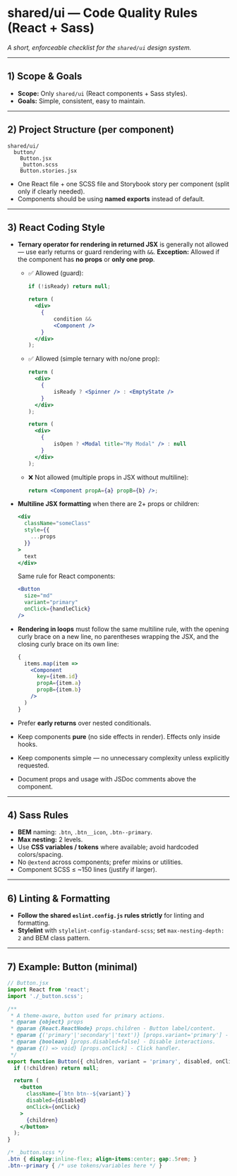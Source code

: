 # shared/ui — Code Quality Rules (React + Sass)

*A short, enforceable checklist for the `shared/ui` design system.*

---

## 1) Scope & Goals

* **Scope:** Only `shared/ui` (React components + Sass styles).
* **Goals:** Simple, consistent, easy to maintain.

---

## 2) Project Structure (per component)

```
shared/ui/
  button/
    Button.jsx
    _button.scss
    Button.stories.jsx
```

* One React file + one SCSS file and Storybook story per component (split only if clearly needed).
* Components should be using **named exports** instead of default.

---

## 3) React Coding Style

* **Ternary operator for rendering in returned JSX** is generally not allowed — use early returns or guard rendering with `&&`.
  **Exception:** Allowed if the component has **no props** or **only one prop**.

  * ✅ Allowed (guard):

    ```jsx
    if (!isReady) return null;

    return (
      <div>
        {
            condition &&
            <Component />
        }
      </div>
    );
    ```
  * ✅ Allowed (simple ternary with no/one prop):

    ```jsx
    return (
      <div>
        {
            isReady ? <Spinner /> : <EmptyState />
        }
      </div>
    );

    return (
      <div>
        {
            isOpen ? <Modal title="My Modal" /> : null
        }
      </div>
    );
    ```
  * ❌ Not allowed (multiple props in JSX without multiline):

    ```jsx
    return <Component propA={a} propB={b} />;
    ```

* **Multiline JSX formatting** when there are 2+ props or children:

  ```jsx
  <div
    className="someClass"
    style={{
      ...props
    }}
  >
    text
  </div>
  ```

  Same rule for React components:

  ```jsx
  <Button
    size="md"
    variant="primary"
    onClick={handleClick}
  />
  ```

* **Rendering in loops** must follow the same multiline rule, with the opening curly brace on a new line, no parentheses wrapping the JSX, and the closing curly brace on its own line:

  ```jsx
  {
    items.map(item =>
      <Component
        key={item.id}
        propA={item.a}
        propB={item.b}
      />
    )
  }
  ```

* Prefer **early returns** over nested conditionals.

* Keep components **pure** (no side effects in render). Effects only inside hooks.

* Keep components simple — no unnecessary complexity unless explicitly requested.

* Document props and usage with JSDoc comments above the component.

---

## 4) Sass Rules

* **BEM** naming: `.btn`, `.btn__icon`, `.btn--primary`.
* **Max nesting:** 2 levels.
* Use **CSS variables / tokens** where available; avoid hardcoded colors/spacing.
* No `@extend` across components; prefer mixins or utilities.
* Component SCSS ≤ \~150 lines (justify if larger).

---

## 6) Linting & Formatting

* **Follow the shared `eslint.config.js` rules strictly** for linting and formatting.
* **Stylelint** with `stylelint-config-standard-scss`; set `max-nesting-depth: 2` and BEM class pattern.

---

## 7) Example: Button (minimal)

```jsx
// Button.jsx
import React from 'react';
import './_button.scss';

/**
 * A theme-aware, button used for primary actions.
 * @param {object} props
 * @param {React.ReactNode} props.children - Button label/content.
 * @param {('primary'|'secondary'|'text')} [props.variant='primary'] - Visual style.
 * @param {boolean} [props.disabled=false] - Disable interactions.
 * @param {() => void} [props.onClick] - Click handler.
 */
export function Button({ children, variant = 'primary', disabled, onClick }) {
  if (!children) return null;

  return (
    <button
      className={`btn btn--${variant}`}
      disabled={disabled}
      onClick={onClick}
    >
      {children}
    </button>
  );
}
```

```scss
/* _button.scss */
.btn { display:inline-flex; align-items:center; gap:.5rem; }
.btn--primary { /* use tokens/variables here */ }
```
